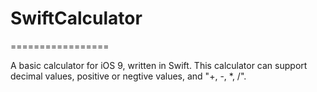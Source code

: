 # SwiftCalculator
=================

A basic calculator for iOS 9, written in Swift.
This calculator can support decimal values, positive or negtive values, and "+, -, *, /".
